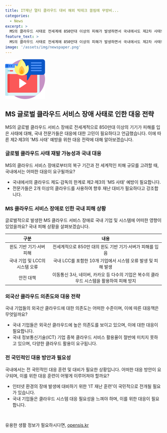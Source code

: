 ```yaml
---
title: IT재난 멀티 클라우드 대비 해외 빅테크 쏠림에 무방비...
categories:
  - News
excerpt: >
  MS의 클라우드 사태로 전세계에 850만대 이상의 피해가 발생하면서 국내에서도 제2차 사태의 가능성에 대한 우려가 커지고 있다. 국내 제도로는 해외 클라우드 서버를 감독하기 어려운 실정이며, 기업은 리스크 분산이 필요하다는 전문가들의 조언이 나오고 있다. 미국 MS의 클라우드 서비스 장애로 국내에서도 저비용항공사(LCC)를 비롯해 총 10개 기업의 피해가 발생했으며, 이에 대한 대응책이 시급하다는 목소리가 나오고 있다. 클라우드 기업들은 2개 이상의 클라우드를 활용하여 위험 분산이 필요하며, 국내 기업들은 IT 재난 훈련 등 대응 방안을 강구해야 한다는 의견이 제시되고 있다.
feature_text: >
  MS의 클라우드 사태로 전세계에 850만대 이상의 피해가 발생하면서 국내에서도 제2차 사태의 가능성에 대한 우려가 커지고 있다. 국내 제도로는 해외 클라우드 서버를 감독하기 어려운 실정이며, 기업은 리스크 분산이 필요하다는 전문가들의 조언이 나오고 있다. 미국 MS의 클라우드 서비스 장애로 국내에서도 저비용항공사(LCC)를 비롯해 총 10개 기업의 피해가 발생했으며, 이에 대한 대응책이 시급하다는 목소리가 나오고 있다. 클라우드 기업들은 2개 이상의 클라우드를 활용하여 위험 분산이 필요하며, 국내 기업들은 IT 재난 훈련 등 대응 방안을 강구해야 한다는 의견이 제시되고 있다.
image: '/assets/img/newspaper.png'
---
```


<p><img src="/assets/img/news.png" alt="rentncar 속보" /></p>

<h2 data-ke-size="size26">MS 글로벌 클라우드 서비스 장애 사태로 인한 대응 전략</h2>

<p data-ke-size="size16">MS의 글로벌 클라우드 서비스 장애로 전세계적으로 850만대 이상의 기기가 피해를 입은 사태에 대해, 국내 전문가들은 대응에 대한 고민이 필요하다고 언급했습니다. 이에 따른 제2·제3의 'MS 사태' 예방을 위한 대응 전략에 대해 알아보겠습니다.</p>

<h3 data-ke-size="size24">글로벌 클라우드 사태 재발 가능성과 국내 대응</h3>

<p data-ke-size="size16">MS의 클라우드 서비스 장애로부터의 복구 기간과 전 세계적인 피해 규모를 고려할 때, 국내에서는 어떠한 대응이 요구될까요?</p>

<ul>
<li>국내에서의 클라우드 제도·감독의 한계로 제2·제3의 'MS 사태' 예방이 필요합니다.</li>
<li>전문가들은 2개 이상의 클라우드를 사용하여 향후 재난 대비가 필요하다고 강조합니다.</li>
</ul>

<h3 data-ke-size="size24">MS 클라우드 서비스 장애로 인한 국내 피해 상황</h3>

<p data-ke-size="size16">글로벌적으로 발생한 MS 클라우드 서비스 장애로 국내 기업 및 시스템에 어떠한 영향이 있었을까요? 국내 피해 상황을 살펴보겠습니다.</p>

<table>
<thead>
<tr>
<th style="text-align: center;">구분</th>
<th style="text-align: center;">내용</th>
</tr>
</thead>
<tbody>
<tr>
<td style="text-align: center;">윈도 기반 기기·서버 피해</td>
<td style="text-align: center;">전세계적으로 850만 대의 윈도 기반 기기·서버가 피해를 입음</td>
</tr>
<tr>
<td style="text-align: center;">국내 기업 및 LCC의 시스템 오류</td>
<td style="text-align: center;">국내 LCC를 포함한 10개 기업에서 시스템 오류 발생 및 피해 발생</td>
</tr>
<tr>
<td style="text-align: center;">안전 대책</td>
<td style="text-align: center;">이동통신 3사, 네이버, 카카오 등 다수의 기업은 복수의 클라우드 시스템을 활용하여 피해 방지</td>
</tr>
</tbody>
</table>

<h3 data-ke-size="size24">외국산 클라우드 의존도와 대응 전략</h3>

<p data-ke-size="size16">국내 기업들의 외국산 클라우드에 대한 의존도는 어떠한 수준이며, 이에 따른 대응책은 무엇일까요?</p>

<ul>
<li>국내 기업들은 외국산 클라우드에 높은 의존도를 보이고 있으며, 이에 대한 대응이 필요합니다.</li>
<li>국내 정보통신기술(ICT) 기업 중복 클라우드 서비스 활용율이 절반에 미치지 못하고 있으며, 다양한 클라우드 활용이 요구됩니다.</li>
</ul>

<h3 data-ke-size="size24">전 국민적인 대응 방안과 필요성</h3>

<p data-ke-size="size16">국내에서는 전 국민적인 대응 훈련 및 대비가 필요한 상황입니다. 어떠한 대응 방안이 요구되며, 이를 위한 대응 훈련이 어떻게 이루어져야 할까요?</p>

<ul>
<li>인터넷 환경의 장애 발생에 대비하기 위한 'IT 재난 훈련'이 국민적으로 전개될 필요가 있습니다.</li>
<li>국내 기업들은 클라우드 시스템 대응 필요성을 느껴야 하며, 이를 위한 대응이 필요합니다.</li>
</ul>

<p data-ke-size="size16">&nbsp;</p>
유용한 생활 정보가 필요하시다면, <a href="https://opensis.kr" rel="dofollow">opensis.kr</a>


